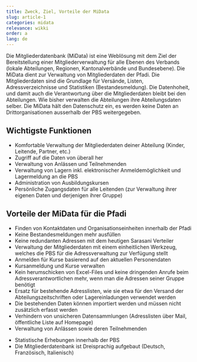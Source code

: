 ```yaml
---
title: Zweck, Ziel, Vorteile der MiData
slug: article-1
categories: midata
relevance: wikki
order: a
lang: de
---
```


Die Mitgliederdatenbank (MiData) ist eine Weblösung mit dem Ziel der Bereitstellung einer Mitgliederverwaltung für alle Ebenen des Verbands (lokale Abteilungen, Regionen, Kantonalverbände und Bundesebene). Die MiData dient zur Verwaltung von Mitgliederdaten der Pfadi. Die Mitgliederdaten sind die Grundlage für Versände, Listen, Adressverzeichnisse und Statistiken (Bestandesmeldung). Die Datenhoheit, und damit auch die Verantwortung über die Mitgliederdaten bleibt bei den Abteilungen. Wie bisher verwalten die Abteilungen ihre Abteilungsdaten selber. Die MiData hält den Datenschutz ein, es werden keine Daten an Drittorganisationen ausserhalb der PBS weitergegeben.

## Wichtigste Funktionen

* Komfortable Verwaltung der Mitgliederdaten deiner Abteilung (Kinder, Leitende, Partner, etc.)
*	Zugriff auf die Daten von überall her
*	Verwaltung von Anlässen und Teilnehmenden
*	Verwaltung von Lagern inkl. elektronischer Anmeldemöglichkeit und Lagermeldung an die PBS
*	Administration von Ausbildungskursen
*	Persönliche Zugangsdaten für alle Leitenden (zur Verwaltung ihrer eigenen Daten und derjenigen ihrer Gruppe)

## Vorteile der MiData für die Pfadi

* Finden von Kontaktdaten und Organisationseinheiten innerhalb der Pfadi 
* Keine Bestandesmeldungen mehr ausfüllen 
*	Keine redundanten Adressen mit dem heutigen Sarasani Verteiler 
*	Verwaltung der Mitgliederdaten mit einem einheitlichen Werkzeug, welches die PBS für die Adressverwaltung zur Verfügung stellt 
*	Anmelden für Kurse basierend auf den aktuellen Personendaten 
*	Kursanmeldung und Kurse verwalten 
*	Kein herumschicken von Excel-Files und keine dringenden Anrufe beim Adressverantwortlichen mehr, wenn man die Adressen seiner Gruppe benötigt 
*	Ersatz für bestehende Adresslisten, wie sie etwa für den Versand der Abteilungszeitschriften oder Lagereinladungen verwendet werden 
*	Die bestehenden Daten können importiert werden und müssen nicht zusätzlich erfasst werden 
*	Verhindern von unsicheren Datensammlungen (Adresslisten über Mail, öffentliche Liste auf Homepage) 
*	Verwaltung von Anlässen sowie deren Teilnehmenden 
-	Statistische Erhebungen innerhalb der PBS 
-	Die Mitgliederdatenbank ist Dreisprachig aufgebaut (Deutsch, Französisch, Italienisch)

